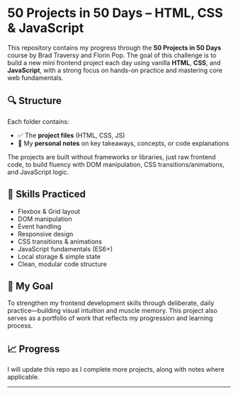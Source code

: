 # 50 Projects in 50 Days – HTML, CSS & JavaScript

This repository contains my progress through the **50 Projects in 50 Days** course by Brad Traversy and Florin Pop. The goal of this challenge is to build a new mini frontend project each day using vanilla **HTML**, **CSS**, and **JavaScript**, with a strong focus on hands-on practice and mastering core web fundamentals.

## 🔍 Structure

Each folder contains:
- ✅ The **project files** (HTML, CSS, JS)
- 🧠 My **personal notes** on key takeaways, concepts, or code explanations

The projects are built without frameworks or libraries, just raw frontend code, to build fluency with DOM manipulation, CSS transitions/animations, and JavaScript logic.

## 🧱 Skills Practiced

- Flexbox & Grid layout
- DOM manipulation
- Event handling
- Responsive design
- CSS transitions & animations
- JavaScript fundamentals (ES6+)
- Local storage & simple state
- Clean, modular code structure

## 🚧 My Goal

To strengthen my frontend development skills through deliberate, daily practice—building visual intuition and muscle memory. This project also serves as a portfolio of work that reflects my progression and learning process.

## 📈 Progress

I will update this repo as I complete more projects, along with notes where applicable.

---

